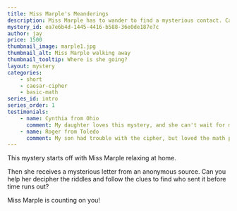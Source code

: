 ```yaml
---
title: Miss Marple's Meanderings
description: Miss Marple has to wander to find a mysterious contact. Can she solve the mystery before it's too late?
mystery_id: ea7e6b4d-1445-4416-b588-36e0de187e7c
author: jay
price: 1500
thumbnail_image: marple1.jpg
thumbnail_alt: Miss Marple walking away
thumbnail_tooltip: Where is she going?    
layout: mystery 
categories:
    - short
    - caesar-cipher
    - basic-math
series_id: intro
series_order: 1   
testimonials:
    - name: Cynthia from Ohio
      comment: My daughter loves this mystery, and she can't wait for more adventures of Miss Marple!
    - name: Roger from Toledo
      comment: My son had trouble with the cipher, but loved the math puzzle.  Do more of those, please.
---
```


This mystery starts off with Miss Marple relaxing at home.  

Then she receives a mysterious letter from an anonymous source.  Can you help her decipher the riddles and follow the clues to find who sent it before time runs out?

Miss Marple is counting on you!